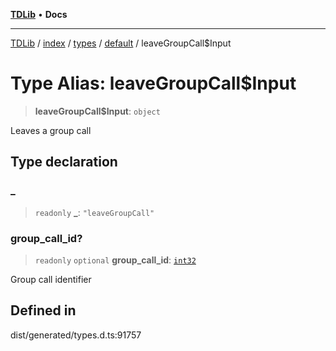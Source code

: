 [**TDLib**](../../../../../../README.md) • **Docs**

***

[TDLib](../../../../../../modules.md) / [index](../../../../../README.md) / [types](../../../README.md) / [default](../README.md) / leaveGroupCall$Input

# Type Alias: leaveGroupCall$Input

> **leaveGroupCall$Input**: `object`

Leaves a group call

## Type declaration

### \_

> `readonly` **\_**: `"leaveGroupCall"`

### group\_call\_id?

> `readonly` `optional` **group\_call\_id**: [`int32`](int32-1.md)

Group call identifier

## Defined in

dist/generated/types.d.ts:91757
